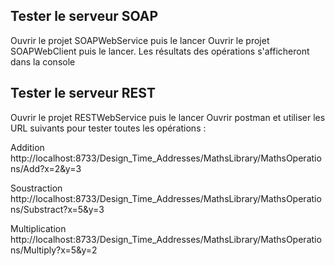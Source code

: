 ## Tester le serveur SOAP 

Ouvrir le projet SOAPWebService puis le lancer
Ouvrir le projet SOAPWebClient puis le lancer. 
Les résultats des opérations s'afficheront dans la console 

## Tester le serveur REST

Ouvrir le projet RESTWebService puis le lancer
Ouvrir postman et utiliser les URL suivants pour tester toutes les opérations : 

Addition 
http://localhost:8733/Design_Time_Addresses/MathsLibrary/MathsOperations/Add?x=2&y=3

Soustraction 
http://localhost:8733/Design_Time_Addresses/MathsLibrary/MathsOperations/Substract?x=5&y=3

Multiplication 
http://localhost:8733/Design_Time_Addresses/MathsLibrary/MathsOperations/Multiply?x=5&y=2
